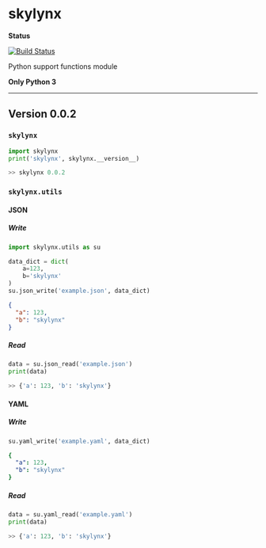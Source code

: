 # skylynx

**Status**

[![Build Status](https://travis-ci.org/basameera/skylynx.svg?branch=master)](https://travis-ci.org/basameera/skylynx)

Python support functions module

**Only Python 3**

---

## Version 0.0.2

### `skylynx` 

``` python
import skylynx
print('skylynx', skylynx.__version__)

>> skylynx 0.0.2
```

### `skylynx.utils` 

#### JSON

##### Write

``` python
import skylynx.utils as su

data_dict = dict(
    a=123,
    b='skylynx'
)
su.json_write('example.json', data_dict)
```

``` json
{
  "a": 123,
  "b": "skylynx"
}
```

##### Read

``` python
data = su.json_read('example.json')
print(data)

>> {'a': 123, 'b': 'skylynx'}
```

#### YAML

##### Write

``` python
su.yaml_write('example.yaml', data_dict)
```

``` yaml
{
  "a": 123,
  "b": "skylynx"
}
```

##### Read

``` python
data = su.yaml_read('example.yaml')
print(data)

>> {'a': 123, 'b': 'skylynx'}
```

